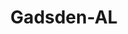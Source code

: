 ---
title: Gadsden-AL
slug: gadsden-al
f_state:
- cms/state/alabama.md
f_locations:
- cms/payday-loan/a-1-quick-cash-advance-co-583.md
- cms/payday-loan/a-1-quick-cash-advance-co-592.md
- cms/payday-loan/a-1-quick-cash-advance-co-593.md
- cms/payday-loan/a-1-quick-cash-advance-co-594.md
- cms/payday-loan/advance-america-1081.md
- cms/payday-loan/advance-check-express-inc-3284.md
- cms/payday-loan/american-title-4355.md
- cms/payday-loan/american-title-4356.md
- cms/payday-loan/approved-cash-advance-4678.md
- cms/payday-loan/cash-2-go-6281.md
- cms/payday-loan/cash-express-7120.md
- cms/payday-loan/cash-express-7121.md
- cms/payday-loan/cash-express-7122.md
- cms/payday-loan/cash-talks-8720.md
- cms/payday-loan/check-into-cash-11470.md
- cms/payday-loan/check-into-cash-inc-13013.md
- cms/payday-loan/checkmate-14344.md
- cms/payday-loan/e-z-money-16296.md
- cms/payday-loan/economy-check-advance-16703.md
- cms/payday-loan/hijazin-moaen-19413.md
- cms/payday-loan/money-junction-21274.md
- cms/payday-loan/money-junction-21275.md
- cms/payday-loan/money-junction-21276.md
- cms/payday-loan/money-solutions-21719.md
- cms/payday-loan/mr-money-pawn-22144.md
- cms/payday-loan/mr-money-pawn-22145.md
- cms/payday-loan/qc-financial-services-24782.md
- cms/payday-loan/quick-cash-inc-24996.md
- cms/payday-loan/speedee-cash-26640.md
- cms/payday-loan/speedee-cash-of-valdosta-inc-26679.md
- cms/payday-loan/th-e-cash-store-27293.md
updated-on: '2024-05-30T13:41:28.615Z'
created-on: '2024-05-30T13:41:28.615Z'
published-on: '2024-05-30T13:54:32.469Z'
f_city: Gadsden
layout: '[city].html'
tags: city
---